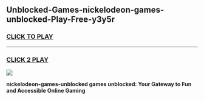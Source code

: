 
## Unblocked-Games-nickelodeon-games-unblocked-Play-Free-y3y5r
<h3>
<a href="https://premium76.site?title=nickelodeon-games-unblocked&ref=12A">CLICK TO PLAY</a></h3>
<hr>

<h3>
<a href="https://premium76.site?title=nickelodeon-games-unblocked&ref=12A">CLICK 2 PLAY</a>
  
</h3>

<a href="https://premium76.site?title=nickelodeon-games-unblocked&ref=12A"><img src="https://clearcache.store/games.png"></a>


**nickelodeon-games-unblocked games unblocked: Your Gateway to Fun and Accessible Online Gaming**
